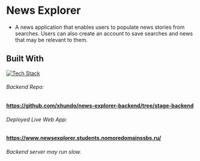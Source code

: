 # News Explorer

- A news application that enables users to populate news stories from searches. Users can also create an account to save searches and news that may be relevant to them.

## Built With

[![Tech Stack](https://skillicons.dev/icons?i=html,css,js,react,nodejs,express,mongodb)](https://skillicons.dev)

###### Backend Repo:

**https://github.com/xhundo/news-explorer-backend/tree/stage-backend**

###### Deployed Live Web App:

**https://www.newsexplorer.students.nomoredomainssbs.ru/**
###### Backend server may run slow.
